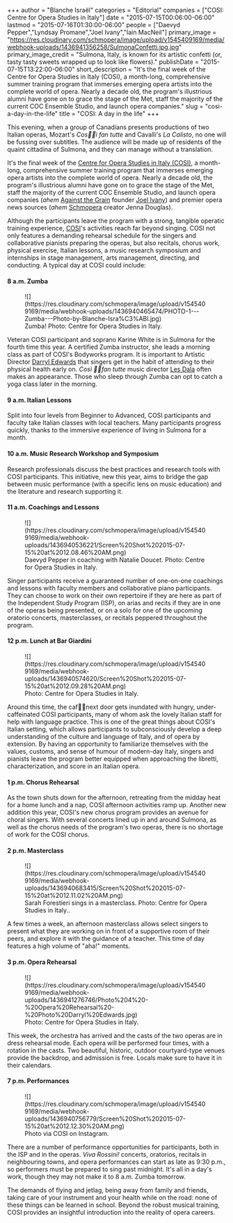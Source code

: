 +++
author = "Blanche Israël"
categories = "Editorial"
companies = ["COSI: Centre for Opera Studies in Italy"]
date = "2015-07-15T00:06:00-06:00"
lastmod = "2015-07-16T01:30:00-06:00"
people = ["Daevyd Pepper","Lyndsay Promane","Joel Ivany","Iain MacNeil"]
primary_image = "https://res.cloudinary.com/schmopera/image/upload/v1545409169/media/webhook-uploads/1436941356258/SulmonaConfetti.jpg.jpg"
primary_image_credit = "Sulmona, Italy, is known for its artistic confetti (or, tasty tasty sweets wrapped up to look like flowers)."
publishDate = "2015-07-15T13:22:00-06:00"
short_description = "It&#039;s the final week of the Centre for Opera Studies in Italy (COSI), a month-long, comprehensive summer training program that immerses emerging opera artists into the complete world of opera. Nearly a decade old, the program&#039;s illustrious alumni have gone on to grace the stage of the Met, staff the majority of the current COC Ensemble Studio, and launch opera companies."
slug = "cosi-a-day-in-the-life"
title = "COSI: A day in the life"
+++

This evening, when a group of Canadians presents productions of two Italian operas, Mozart's *Cos􏰀􏰁ì fan tutte* and Cavalli's *La Calisto*, no one will be fussing over subtitles. The audience will be made up of residents of the quaint cittadina of Sulmona, and they can manage without a translation.

It's the final week of the [Centre for Opera Studies in Italy (COSI)](/scene/companies/cosi-centre-for-opera-studies-in-italy/), a month-long, comprehensive summer training program that immerses emerging opera artists into the complete world of opera. Nearly a decade old, the program's illustrious alumni have gone on to grace the stage of the Met, staff the majority of the current COC Ensemble Studio, and launch opera companies (*ahem* [Against the Grain](/scene/companies/against-the-grain-theatre/) founder [Joel Ivany](/scene/people/joel-ivany)) and premier opera news sources (*ahem* [Schmopera](http://www.schmopera.com/) creator Jenna Douglas).

Although the participants leave the program with a strong, tangible operatic training experience, [COSI](https://instagram.com/cositaly/)'s activities reach far beyond singing. COSI not only features a demanding rehearsal schedule for the singers and collaborative pianists preparing the operas, but also recitals, chorus work, physical exercise, Italian lessons, a music research symposium and internships in stage management, arts management, directing, and conducting. A typical day at COSI could include:

#### 8 a.m. Zumba

<figure data-type="image">
![](https://res.cloudinary.com/schmopera/image/upload/v1545409169/media/webhook-uploads/1436940465474/PHOTO-1---Zumba---Photo-by-Blanche-Isra%C3%ABl.jpg)<figcaption>Zumba! Photo: Centre for Opera Studies in Italy.</figcaption>
</figure>

Veteran COSI participant and soprano Karine White is in Sulmona for the fourth time this year. A certified Zumba instructor, she leads a morning class as part of COSI's Bodyworks program. It is important to Artistic Director [Darryl Edwards](/darryl-edwards-on-teaching-voice/) that singers get in the habit of attending to their physical health early on. *Così 􏰀􏰁fan tutte* music director [Les Dala](/scene/people/leslie-dala/) often makes an appearance. Those who sleep through Zumba can opt to catch a yoga class later in the morning.

#### 9 a.m. Italian Lessons

Split into four levels from Beginner to Advanced, COSI participants and faculty take Italian classes with local teachers. Many participants progress quickly, thanks to the immersive experience of living in Sulmona for a month.

#### 10 a.m. Music Research Workshop and Symposium

Research professionals discuss the best practices and research tools with COSI participants. This initiative, new this year, aims to bridge the gap between music performance (with a specific lens on music education) and the literature and research supporting it.

#### 11 a.m. Coachings and Lessons

<figure data-type="image">
![](https://res.cloudinary.com/schmopera/image/upload/v1545409169/media/webhook-uploads/1436940536221/Screen%20Shot%202015-07-15%20at%2012.08.46%20AM.png)<figcaption>Daevyd Pepper in coaching with Natalie Doucet. Photo: Centre for Opera Studies in Italy.</figcaption>
</figure>

Singer participants receive a guaranteed number of one-on-one coachings and lessons with faculty members and collaborative piano participants. They can choose to work on their own repertoire if they are here as part of the Independent Study Program (ISP), on arias and recits if they are in one of the operas being presented, or on a solo for one of the upcoming oratorio concerts, masterclasses, or recitals peppered throughout the program.

#### 12 p.m. Lunch at Bar Giardini

<figure data-type="image">
![](https://res.cloudinary.com/schmopera/image/upload/v1545409169/media/webhook-uploads/1436940574620/Screen%20Shot%202015-07-15%20at%2012.09.28%20AM.png)<figcaption>Photo: Centre for Opera Studies in Italy.</figcaption>
</figure>

Around this time, the caf􏰂􏰁next door gets inundated with hungry, under-caffeinated COSI participants, many of whom ask the lovely Italian staff for help with language practice. This is one of the great things about COSI's Italian setting, which allows participants to subconsciously develop a deep understanding of the culture and language of Italy, and of opera by extension. By having an opportunity to familiarize themselves with the values, customs, and sense of humour of modern-day Italy, singers and pianists leave the program better equipped when approaching the libretti, characterization, and score in an Italian opera.

#### 1 p.m. Chorus Rehearsal

As the town shuts down for the afternoon, retreating from the midday heat for a home lunch and a nap, COSI afternoon activities ramp up. Another new addition this year, COSI's new chorus program provides an avenue for choral singers. With several concerts lined up in and around Sulmona, as well as the chorus needs of the program's two operas, there is no shortage of work for the COSI chorus.

#### 2 p.m. Masterclass

<figure data-type="image">
![](https://res.cloudinary.com/schmopera/image/upload/v1545409169/media/webhook-uploads/1436940683415/Screen%20Shot%202015-07-15%20at%2012.11.02%20AM.png)<figcaption>Sarah Forestieri sings in a masterclass. Photo: Centre for Opera Studies in Italy..</figcaption>
</figure>

A few times a week, an afternoon masterclass allows select singers to present what they are working on in front of a supportive room of their peers, and explore it with the guidance of a teacher. This time of day features a high volume of "aha!" moments.

#### 3 p.m. Opera Rehearsal 

<figure data-type="image">
![](https://res.cloudinary.com/schmopera/image/upload/v1545409169/media/webhook-uploads/1436941276746/Photo%204%20-%20Opera%20Rehearsal%20-%20Photo%20Darryl%20Edwards.jpg)
<figcaption>Photo: Centre for Opera Studies in Italy.</figcaption>
</figure>

This week, the orchestra has arrived and the casts of the two operas are in dress rehearsal mode. Each opera will be performed four times, with a rotation in the casts. Two beautiful, historic, outdoor courtyard-type venues provide the backdrop, and admission is free. Locals make sure to have it in their calendars.

#### 7 p.m. Performances

<figure data-type="image">
![](https://res.cloudinary.com/schmopera/image/upload/v1545409169/media/webhook-uploads/1436940756779/Screen%20Shot%202015-07-15%20at%2012.12.30%20AM.png)<figcaption>Photo via COSI on Instagram.</figcaption>
</figure>

There are a number of performance opportunities for participants, both in the ISP and in the operas. *Viva Rossini!* concerts, oratorios, recitals in neighbouring towns, and opera performances can start as late as 9:30 p.m., so performers must be prepared to sing past midnight. It's all in a day's work, though they may not make it to 8 a.m. Zumba tomorrow.

The demands of flying and jetlag, being away from family and friends, taking care of your instrument and your health while on the road: none of these things can be learned in school. Beyond the robust musical training, COSI provides an insightful introduction into the reality of opera careers.
